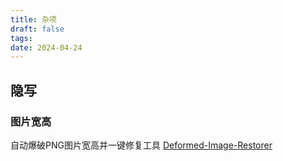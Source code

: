 ```yaml
---
title: 杂项
draft: false
tags:
date: 2024-04-24
---
```


## 隐写

### 图片宽高

自动爆破PNG图片宽高并一键修复工具
[Deformed-Image-Restorer](https://github.com/AabyssZG/Deformed-Image-Restorer)
